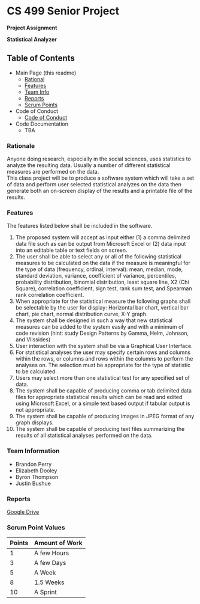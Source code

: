 # CS 499 Senior Project

**Project Assignment**

__Statistical Analyzer__

## Table of Contents

- Main Page (this readme)
  - [Rational](https://github.com/jab0073/CS-499-Statistical-Analyzer#rationale)
  - [Features](https://github.com/jab0073/CS-499-Statistical-Analyzer#features)
  - [Team Info](https://github.com/jab0073/CS-499-Statistical-Analyzer#team-information)
  - [Reports](https://github.com/jab0073/CS-499-Statistical-Analyzer#reports)
  - [Scrum Points](https://github.com/jab0073/CS-499-Statistical-Analyzer#scrum-point-values)
- Code of Conduct
  - [Code of Conduct](https://github.com/jab0073/CS-499-Statistical-Analyzer/blob/d3f18fc4aacdf611a6cfe86dbde909e29ea32e5c/CODE_OF_CONDUCT.md)
- Code Documentation
  - TBA

### Rationale

Anyone doing research, especially in the social sciences, uses statistics to analyze the 
resulting data.  Usually a number of different statistical measures are performed on the data.  
This class project will be to produce a software system which will take a set of data and 
perform user selected statistical analyzes on the data then generate both an on-screen display 
of the results and a printable file of the results.

### Features

The features listed below shall be included in the software.
1. The proposed system will accept as input either (1) a comma delimited data file such 
as can be output from Microsoft Excel or (2) data input into an editable table or text 
fields on screen.
2. The user shall be able to select any or all of the following statistical measures to be 
calculated on the data if the measure is meaningful for the type of data (frequency, 
ordinal, interval):  mean, median, mode, standard deviation, variance, coefficient of 
variance, percentiles, probability distribution, binomial distribution, least square line, 
X2 (Chi Square), correlation coefficient, sign test, rank sum test, and Spearman rank 
correlation coefficient.
3. When appropriate for the statistical measure the following graphs shall be selectable 
by the user for display: Horizontal bar chart, vertical bar chart, pie chart, normal 
distribution curve, X-Y graph.
4. The system shall be designed in such a way that new statistical measures can be 
added to the system easily and with a minimum of code revision (hint: study Design 
Patterns by Gamma, Helm, Johnson, and Vlissides)
5. User interaction with the system shall be via a Graphical User Interface.
6. For statistical analyses the user may specify certain rows and columns within the 
rows, or columns and rows within the columns to perform the analyses on.  The 
selection must be appropriate for the type of statistic to be calculated.
7. Users may select more than one statistical test for any specified set of data.
8. The system shall be capable of producing comma or tab delimited data files for 
appropriate statistical results which can be read and edited using Microsoft Excel, or a 
simple text based output if tabular output is not appropriate.
9. The system shall be capable of producing images in JPEG format of any graph 
displays.
10. The system shall be capable of producing text files summarizing the results of all 
statistical analyses performed on the data. 

### Team Information

- Brandon Perry
- Elizabeth Dooley
- Byron Thompson
- Justin Bushue

### Reports
[Google Drive](https://drive.google.com/drive/folders/1xaFuTSBVXn8wFnXccykmStmJqEdfZ8zK?usp=sharing)

### Scrum Point Values

| Points | Amount of Work |
|--------|----------------|
| 1      | A few Hours    |
| 3      | A few Days     |
| 5      | A Week         |
| 8      | 1.5 Weeks      |
| 10     | A Sprint       |
